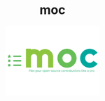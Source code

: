 <p align="center">
  <h1 align="center">moc</h1>
  <p align="center">
  <a href=""><img src="https://github.com/Bhupesh-V/moc/blob/main/assets/logo.png?raw=true" alt="moc-action-logo" height="160"></a>
  </p>
</p>
